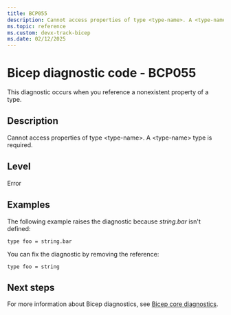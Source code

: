 ```yaml
---
title: BCP055
description: Cannot access properties of type <type-name>. A <type-name> type is required.
ms.topic: reference
ms.custom: devx-track-bicep
ms.date: 02/12/2025
---
```


# Bicep diagnostic code - BCP055

This diagnostic occurs when you reference a nonexistent property of a type.

## Description

Cannot access properties of type \<type-name>. A \<type-name> type is required.

## Level

Error

## Examples

The following example raises the diagnostic because _string.bar_ isn't defined:

```bicep
type foo = string.bar
```

You can fix the diagnostic by removing the reference:

```bicep
type foo = string
```

## Next steps

For more information about Bicep diagnostics, see [Bicep core diagnostics](../bicep-core-diagnostics.md).